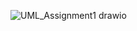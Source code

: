 ![UML_Assignment1 drawio](https://github.com/user-attachments/assets/c2145140-d8aa-41e7-ba76-3692f3fc3bdd)
